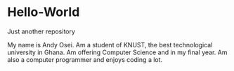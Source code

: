 # Hello-World
Just another repository

My name is Andy Osei. 
Am a student of KNUST, the best technological university in Ghana.
Am offering Computer Science and in my final year.
Am also a computer programmer and enjoys coding a lot.
